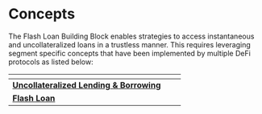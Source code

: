 # Concepts

The Flash Loan Building Block enables strategies to access instantaneous and uncollateralized loans in a trustless manner. This requires leveraging segment specific concepts that have been implemented by multiple DeFi protocols as listed below:

<table data-view="cards"><thead><tr><th></th><th data-hidden></th><th data-hidden></th></tr></thead><tbody><tr><td><a href="uncollateralized-lending-and-borrowing.md"><strong>Uncollateralized Lending &#x26; Borrowing</strong></a></td><td></td><td></td></tr><tr><td><a href="flash-loan.md"><strong>Flash Loan</strong></a></td><td></td><td></td></tr></tbody></table>
